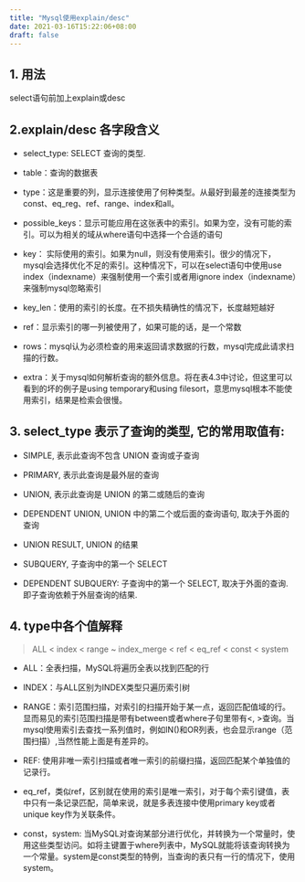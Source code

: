 ```yaml
---
title: "Mysql使用explain/desc"
date: 2021-03-16T15:22:06+08:00
draft: false
---
```

## 1. 用法
select语句前加上explain或desc

## 2.explain/desc 各字段含义

- select_type: SELECT 查询的类型.

- table：查询的数据表

- type：这是重要的列，显示连接使用了何种类型。从最好到最差的连接类型为const、eq_reg、ref、range、index和all。

- possible_keys：显示可能应用在这张表中的索引。如果为空，没有可能的索引。可以为相关的域从where语句中选择一个合适的语句

- key： 实际使用的索引。如果为null，则没有使用索引。很少的情况下，mysql会选择优化不足的索引。这种情况下，可以在select语句中使用use index（indexname）来强制使用一个索引或者用ignore index（indexname）来强制mysql忽略索引

- key_len：使用的索引的长度。在不损失精确性的情况下，长度越短越好

- ref：显示索引的哪一列被使用了，如果可能的话，是一个常数

- rows：mysql认为必须检查的用来返回请求数据的行数，mysql完成此请求扫描的行数。

- extra：关于mysql如何解析查询的额外信息。将在表4.3中讨论，但这里可以看到的坏的例子是using temporary和using filesort，意思mysql根本不能使用索引，结果是检索会很慢。

## 3. select_type 表示了查询的类型, 它的常用取值有:

- SIMPLE, 表示此查询不包含 UNION 查询或子查询

- PRIMARY, 表示此查询是最外层的查询

- UNION, 表示此查询是 UNION 的第二或随后的查询

- DEPENDENT UNION, UNION 中的第二个或后面的查询语句, 取决于外面的查询

- UNION RESULT, UNION 的结果

- SUBQUERY, 子查询中的第一个 SELECT

- DEPENDENT SUBQUERY: 子查询中的第一个 SELECT, 取决于外面的查询. 即子查询依赖于外层查询的结果.

## 4. type中各个值解释
> ALL < index < range ~ index_merge < ref < eq_ref < const < system

- ALL：全表扫描，MySQL将遍历全表以找到匹配的行

- INDEX：与ALL区别为INDEX类型只遍历索引树

- RANGE：索引范围扫描，对索引的扫描开始于某一点，返回匹配值域的行。显而易见的索引范围扫描是带有between或者where子句里带有<, >查询。当mysql使用索引去查找一系列值时，例如IN()和OR列表，也会显示range（范围扫描）,当然性能上面是有差异的。

- REF: 使用非唯一索引扫描或者唯一索引的前缀扫描，返回匹配某个单独值的记录行。

- eq_ref，类似ref，区别就在使用的索引是唯一索引，对于每个索引键值，表中只有一条记录匹配，简单来说，就是多表连接中使用primary key或者 unique key作为关联条件。

- const，system: 当MySQL对查询某部分进行优化，并转换为一个常量时，使用这些类型访问。如将主键置于where列表中，MySQL就能将该查询转换为一个常量。system是const类型的特例，当查询的表只有一行的情况下，使用system。